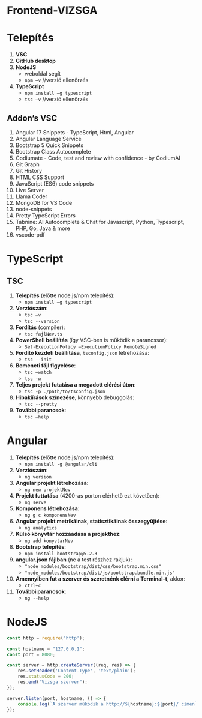 # Frontend-VIZSGA
# Telepítés
1. **VSC**
2. **GitHub desktop**
3. **NodeJS**
   - weboldal segít
   - `npm –v` //verzió ellenőrzés
4. **TypeScript**
   - `npm install –g typescript`
   - `tsc –v` //verzió ellenőrzés

## Addon’s VSC
1. Angular 17 Snippets - TypeScript, Html, Angular
2. Angular Language Service
3. Bootstrap 5 Quick Snippets
4. Bootstrap Class Autocomplete
5. Codiumate - Code, test and review with confidence - by CodiumAI
6. Git Graph
7. Git History
8. HTML CSS Support
9. JavaScript (ES6) code snippets
10. Live Server
11. Llama Coder
12. MongoDB for VS Code
13. node-snippets
14. Pretty TypeScript Errors
15. Tabnine: AI Autocomplete & Chat for Javascript, Python, Typescript, PHP, Go, Java & more
16. vscode-pdf

# TypeScript

## TSC
1. **Telepítés** (előtte node.js/npm telepítés):
   - `npm install –g typescript`
2. **Verziószám**:
   - `tsc –v`
   - `tsc --version`
3. **Fordítás** (compiler):
   - `tsc fajlNev.ts`
4. **PowerShell beállítás** (így VSC-ben is működik a parancssor):
   - `Set-ExecutionPolicy –ExecutionPolicy RemoteSigned`
5. **Fordító kezdeti beállítása**, `tsconfig.json` létrehozása:
   - `tsc --init`
6. **Bemeneti fájl figyelése**:
   - `tsc –watch`
   - `tsc -w`
7. **Teljes projekt futatása a megadott elérési úton**:
   - `tsc -p ./path/to/tsconfig.json`
8. **Hibakiírások színezése**, könnyebb debuggolás:
   - `tsc --pretty`
9. **További parancsok**:
   - `tsc –help`

# Angular

1. **Telepítés** (előtte node.js/npm telepítés):
   - `npm install -g @angular/cli`
2. **Verziószám**:
   - `ng version`
3. **Angular projekt létrehozása**:
   - `ng new projektNev`
4. **Projekt futtatása** (4200-as porton elérhető ezt követően):
   - `ng serve`
5. **Komponens létrehozása**:
   - `ng g c komponensNev`
6. **Angular projekt metrikáinak, statisztikáinak összegyűjtése**:
   - `ng analytics`
7. **Külső könyvtár hozzáadása a projekthez**:
   - `ng add konyvtarNev`
8. **Bootstrap telepítés**:
   - `npm install bootstrap@5.2.3`
9. **angular.json fájlban** (ne a test részhez rakjuk):
   - `"node_modules/bootstrap/dist/css/bootstrap.min.css"`
   - `"node_modules/bootstrap/dist/js/bootstrap.bundle.min.js"`
10. **Amennyiben fut a szerver és szeretnénk elérni a Terminal-t**, akkor:
    - `ctrl+c`
11. **További parancsok**:
    - `ng --help`

# NodeJS

```js
const http = require('http');

const hostname = "127.0.0.1";
const port = 8080;

const server = http.createServer((req, res) => {
    res.setHeader('Content-Type', 'text/plain');
    res.statusCode = 200;
    res.end("Vizsga szerver");
});

server.listen(port, hostname, () => {
    console.log(`A szerver működik a http://${hostname}:${port}/ címen`);
});
